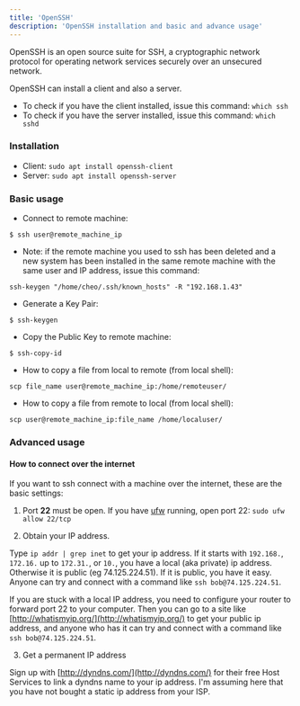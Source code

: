 ```yaml
---
title: 'OpenSSH'
description: 'OpenSSH installation and basic and advance usage'
---
```


OpenSSH is an open source suite for SSH, a cryptographic network protocol 
for operating network services securely over an unsecured network. 

OpenSSH can install a client and also a server. 

- To check if you have the client installed, issue this command: `which ssh`
- To check if you have the server installed, issue this command: `which sshd`

### Installation

- Client: `sudo apt install openssh-client`
- Server: `sudo apt install openssh-server`

### Basic usage

- Connect to remote machine:

`$ ssh user@remote_machine_ip`

- Note: if the remote machine you used to ssh has been deleted and a new system has been installed in the same remote machine with the same user and IP address, issue this command:

`ssh-keygen "/home/cheo/.ssh/known_hosts" -R "192.168.1.43"`

- Generate a Key Pair:

`$ ssh-keygen`

- Copy the Public Key to remote machine:

`$ ssh-copy-id`

- How to copy a file from local to remote (from local shell):

`scp file_name user@remote_machine_ip:/home/remoteuser/`

- How to copy a file from remote to local (from local shell):

`scp user@remote_machine_ip:file_name /home/localuser/`

### Advanced usage

#### How to connect over the internet

If you want to ssh connect with a machine over the internet, these are 
the basic settings:

1. Port **22** must be open. If you have 
[ufw](https://help.ubuntu.com/community/UFW) running, 
open port 22: `sudo ufw allow 22/tcp`

2. Obtain your IP address.

Type `ip addr | grep inet` to get your ip address. If it starts with 
`192.168.`, `172.16.` up to `172.31.`, or `10.`, you have a local 
(aka private) ip address. Otherwise it is public (eg 74.125.224.51). 
If it is public, you have it easy. Anyone can try and connect with a 
command like `ssh bob@74.125.224.51`.

If you are stuck with a local IP address, you need to configure your 
router to forward port 22 to your computer. Then you can go to a site 
like [http://whatismyip.org/](http://whatismyip.org/) to get your 
public ip address, and anyone who has it can try and connect with a 
command like `ssh bob@74.125.224.51`.

3. Get a permanent IP address

Sign up with [http://dyndns.com/](http://dyndns.com/) for their free 
Host Services to link a dyndns name to your ip address. I'm assuming 
here that you have not bought a static ip address from your ISP.
